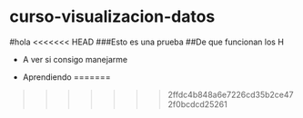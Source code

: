 # curso-visualizacion-datos
#hola
<<<<<<< HEAD
###Esto es una prueba
##De que funcionan los H
* A ver si consigo manejarme
+ Aprendiendo 
=======

>>>>>>> 2ffdc4b848a6e7226cd35b2ce472f0bcdcd25261
